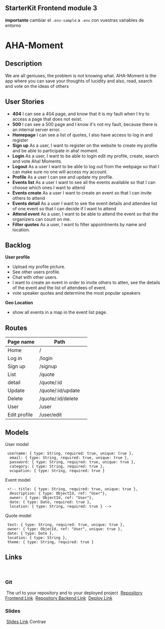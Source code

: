 ## StarterKit Frontend module 3

**importante** cambiar el `.env-sample` a `.env` con vuestras variables de entorno​

# ​AHA-Moment

## Description

We are all geniuses, the problem is not knowing what. AHA-Moment is the app where you can save your thoughts of lucidity and also, read, search and vote on the ideas of others
​

## User Stories

- **404** I can see a 404 page, and know that it is my fault when I try to access a page that does not exist.
- **500** I can see a 500 page and I know it's not my fault, because there is an internal server error​.
- **Homepage** I can see a list of quotes, I also have access to log in and register
- **Sign up** As a user, I want to register on the website to create my profile and be able to participate in aha! moment.
- **Login** As a user, I want to be able to login edit my profile, create, search and vote Aha! Moments.
- **Logout** As a user I want to be able to log out from the webpage so that I can make sure no one will access my account.
- **Profile** As a user I can see and update my profile.
- **Events list** As a user I want to see all the events available so that I can choose which ones I want to attend
- **Events create** As a user I want to create an event so that I can invite others to attend
- **Events detail** As a user I want to see the event details and attendee list of one event so that I can decide if I want to attend
- **Attend event** As a user, I want to be able to attend the event so that the organizers can count on me. 
- **Filter quotes** As a user, I want to filter appointments by name and location.

## Backlog

**​User profile**

- Upload my profile picture.
- See other users profile.
- Chat with other users.
- I want to create an event in order to invite others to atten, see the details of the event and the list of attendees of event.
- vote speaker quotes and determine the most popular speakers​

**Geo Location**

- show all events in a map in the event list page.
  ​​

## Routes

| ​Page name   | Path              |     |
| ------------ | ----------------- | --- |
| Home         | /                 |
| Log in       | /login            |
| Sign up      | /signup           |
| List         | /quote            |
| detail       | /quote/:id        |
| Update       | /quote/:id/update |
| Delete       | /quote/:id/delete | ​   |
| User         | /user             | ​   |
| Edit profile | /user/edit        | ​   |

## Models

User model

```
 username: { type: String, required: true, unique: true },
  email: { type: String, required: true, unique: true },
  password: { type: String, required: true, unique: true },
  category: { type: String, required: true },
  ocupation: { type: String, required: true }
```

Event model

```
 <!-- title: { type: String, required: true, unique: true },
  description: { type: ObjectId, ref: "User"},
  owner: { type: ObjectId, ref: "User"},
  date: { type: Date, required: true },
  location: { type: String, required: true } -->
```

Quote model

```
 text: { type: String, required: true, unique: true },
 owner: { type: ObjecId, ref: "User", unique: true },
 date: { type: Date },
 location: { type: String },
 theme: { type: String, required: true }
```

## Links

​

### Git

​
The url to your repository and to your deployed project
​
[Repository Frontend Link](http://github.com/)
​
[Repository Backend Link](http://github.com/)
​
[Deploy Link](http://heroku.com/)
​

### Slides

​
[Slides Link](http://slides.com/)
Contrae
